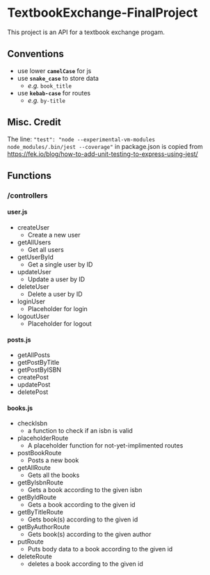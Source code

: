 # TextbookExchange-FinalProject

This project is an API for a textbook exchange progam.

## Conventions

- use lower **`camelCase`** for js
- use **`snake_case`** to store data
  - _e.g._ `book_title`
- use **`kebab-case`** for routes
  - _e.g._ `by-title`

## Misc. Credit

The line:
`"test": "node --experimental-vm-modules node_modules/.bin/jest --coverage"` in package.json is copied from https://fek.io/blog/how-to-add-unit-testing-to-express-using-jest/

## Functions

### /controllers

#### user.js

- createUser
  - Create a new user
- getAllUsers
  - Get all users
- getUserById
  - Get a single user by ID
- updateUser
  - Update a user by ID
- deleteUser
  - Delete a user by ID
- loginUser
  - Placeholder for login
- logoutUser
  - Placeholder for logout

#### posts.js

- getAllPosts
- getPostByTitle
- getPostByISBN
- createPost
- updatePost
- deletePost

#### books.js

- checkIsbn
  - a function to check if an isbn is valid
- placeholderRoute
  - A placeholder function for not-yet-implimented routes
- postBookRoute
  - Posts a new book
- getAllRoute
  - Gets all the books
- getByIsbnRoute
  - Gets a book according to the given isbn
- getByIdRoute
  - Gets a book according to the given id
- getByTitleRoute
  - Gets book(s) according to the given id
- getByAuthorRoute
  - Gets book(s) according to the given author
- putRoute
  - Puts body data to a book according to the given id
- deleteRoute
  - deletes a book according to the given id
